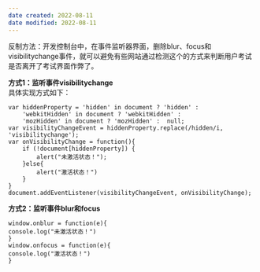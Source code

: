 ```yaml
---
date created: 2022-08-11
date modified: 2022-08-11
---
```


反制方法：开发控制台中，在事件监听器界面，删除blur、focus和 visibilitychange事件，就可以避免有些网站通过检测这个的方式来判断用户考试是否离开了考试界面作弊了。

**方式1：监听事件visibilitychange**  
具体实现方式如下：

```
var hiddenProperty = 'hidden' in document ? 'hidden' :    
    'webkitHidden' in document ? 'webkitHidden' :    
    'mozHidden' in document ? 'mozHidden' :  null;
var visibilityChangeEvent = hiddenProperty.replace(/hidden/i, 'visibilitychange');
var onVisibilityChange = function(){
    if (!document[hiddenProperty]) {    
        alert("未激活状态！");
    }else{
        alert("激活状态！")
    }
}
document.addEventListener(visibilityChangeEvent, onVisibilityChange);
```

**方式2：监听事件blur和focus**

```
window.onblur = function(e){
console.log("未激活状态！")
}
window.onfocus = function(e){
console.log("激活状态！")
}
```
